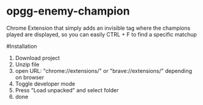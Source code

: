 # opgg-enemy-champion
Chrome Extension that simply adds an invisible tag where the champions played are displayed, so you can easily CTRL + F to find a specific matchup

#Installation
1. Download project
2. Unzip file
3. open URL: "chrome://extensions/" or "brave://extensions/" depending on browser
4. Toggle developer mode
5. Press "Load unpacked" and select folder
6. done

